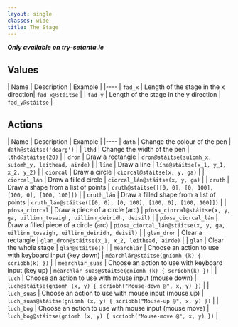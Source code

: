 ```yaml
---
layout: single
classes: wide
title: The Stage
---
```


_**Only available on try-setanta.ie**_

## Values

| Name | Description | Example |
|----
| `fad_x` | Length of the stage in the x direction| `fad_x@stáitse` |
| `fad_y` | Length of the stage in the y direction | `fad_y@stáitse` |

## Actions

| Name | Description | Example |
|----
| `dath` | Change the colour of the pen | `dath@stáitse('dearg')` |
| `lthd` | Change the width of the pen | `lthd@stáitse(20)` |
| `dron` | Draw a rectangle  | `dron@stáitse(suíomh_x, suíomh_y, leithead, airde)` |
| `líne` | Draw a line  | `líne@stáitse(x_1, y_1, x_2, y_2)` |
| `ciorcal` | Draw a circle | `ciorcal@stáitse(x, y, ga)` |
| `ciorcal_lán` | Draw a filled circle | `ciorcal_lán@stáitse(x, y, ga)` |
| `cruth` | Draw a shape from a list of points | `cruth@stáitse([[0, 0], [0, 100], [100, 0], [100, 100]])` |
| `cruth_lán` | Draw a filled shape from a list of points | `cruth_lán@stáitse([[0, 0], [0, 100], [100, 0], [100, 100]])` |
| `píosa_ciorcal` | Draw a piece of a circle (arc) | `píosa_ciorcal@stáitse(x, y, ga, uillinn_tosaigh, uillinn_deiridh, deisil)` |
| `píosa_ciorcal_lán` | Draw a filled piece of a circle (arc) | `píosa_ciorcal_lán@stáitse(x, y, ga, uillinn_tosaigh, uillinn_deiridh, deisil)` |
| `glan_dron` | Clear a rectangle | `glan_dron@stáitse(x_1, x_2, leithead, airde)` |
| `glan` | Clear the whole stage | `glan@stáitse()` |
| `méarchlár` | Choose an action to use with keyboard input (key down) | `méarchlár@stáitse(gníomh (k) { scríobh(k) })` |
| `méarchlár_suas` | Choose an action to use with keyboard input (key up) | `méarchlár_suas@stáitse(gníomh (k) { scríobh(k) })` |
| `luch` | Choose an action to use with mouse input (mouse down) | `luch@stáitse(gníomh (x, y) { scríobh("Mouse-down @", x, y) })` |
| `luch_suas` | Choose an action to use with mouse input (mouse up) | `luch_suas@stáitse(gníomh (x, y) { scríobh("Mouse-up @", x, y) })` |
| `luch_bog` | Choose an action to use with mouse input (mouse move) | `luch_bog@stáitse(gníomh (x, y) { scríobh("Mouse-move @", x, y) })` |
